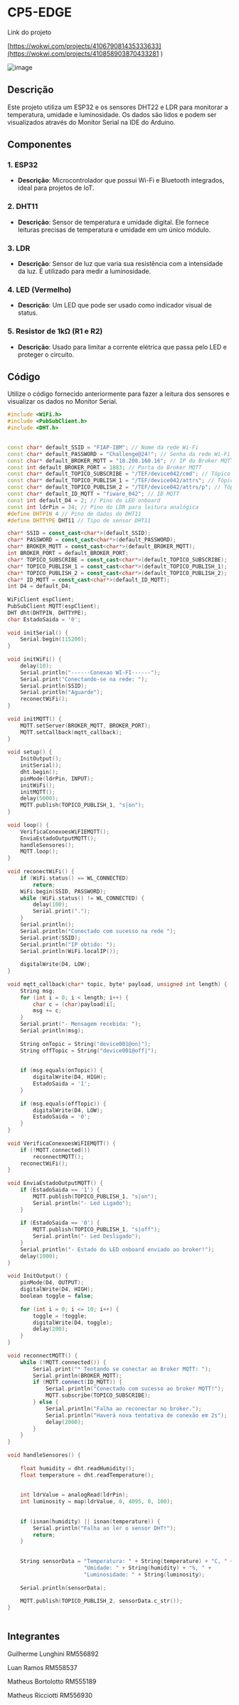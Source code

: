 # CP5-EDGE

Link do projeto

[https://wokwi.com/projects/410679081435333633](https://wokwi.com/projects/410858903870433281
 )

![image](https://github.com/user-attachments/assets/ad44992a-fe0c-467d-a6d8-0af709d91d0c)


## Descrição

Este projeto utiliza um ESP32 e os sensores DHT22 e LDR para monitorar a temperatura, umidade e luminosidade. Os dados são lidos e podem ser visualizados através do Monitor Serial na IDE do Arduino.

## Componentes

### 1. ESP32
- **Descrição**: Microcontrolador que possui Wi-Fi e Bluetooth integrados, ideal para projetos de IoT.

### 2. DHT11
- **Descrição**: Sensor de temperatura e umidade digital. Ele fornece leituras precisas de temperatura e umidade em um único módulo.

### 3. LDR
- **Descrição**: Sensor de luz que varia sua resistência com a intensidade da luz. É utilizado para medir a luminosidade.

### 4. LED (Vermelho)
- **Descrição**: Um LED que pode ser usado como indicador visual de status.

### 5. Resistor de 1kΩ (R1 e R2)
- **Descrição**: Usado para limitar a corrente elétrica que passa pelo LED e proteger o circuito.

## Código

Utilize o código fornecido anteriormente para fazer a leitura dos sensores e visualizar os dados no Monitor Serial.

```cpp
#include <WiFi.h>
#include <PubSubClient.h>
#include <DHT.h>
 

const char* default_SSID = "FIAP-IBM"; // Nome da rede Wi-Fi
const char* default_PASSWORD = "Challenge@24!"; // Senha da rede Wi-Fi
const char* default_BROKER_MQTT = "18.208.160.16"; // IP do Broker MQTT
const int default_BROKER_PORT = 1883; // Porta do Broker MQTT
const char* default_TOPICO_SUBSCRIBE = "/TEF/device042/cmd"; // Tópico MQTT de escuta
const char* default_TOPICO_PUBLISH_1 = "/TEF/device042/attrs"; // Tópico MQTT de envio de informações para Broker
const char* default_TOPICO_PUBLISH_2 = "/TEF/device042/attrs/p"; // Tópico MQTT de envio de informações para Broker
const char* default_ID_MQTT = "fiware_042"; // ID MQTT
const int default_D4 = 2; // Pino do LED onboard
const int ldrPin = 34; // Pino do LDR para leitura analógica
#define DHTPIN 4 // Pino de dados do DHT11
#define DHTTYPE DHT11 // Tipo de sensor DHT11

char* SSID = const_cast<char*>(default_SSID);
char* PASSWORD = const_cast<char*>(default_PASSWORD);
char* BROKER_MQTT = const_cast<char*>(default_BROKER_MQTT);
int BROKER_PORT = default_BROKER_PORT;
char* TOPICO_SUBSCRIBE = const_cast<char*>(default_TOPICO_SUBSCRIBE);
char* TOPICO_PUBLISH_1 = const_cast<char*>(default_TOPICO_PUBLISH_1);
char* TOPICO_PUBLISH_2 = const_cast<char*>(default_TOPICO_PUBLISH_2);
char* ID_MQTT = const_cast<char*>(default_ID_MQTT);
int D4 = default_D4;
 
WiFiClient espClient;
PubSubClient MQTT(espClient);
DHT dht(DHTPIN, DHTTYPE);  
char EstadoSaida = '0';
 
void initSerial() {
    Serial.begin(115200);
}
 
void initWiFi() {
    delay(10);
    Serial.println("------Conexao WI-FI------");
    Serial.print("Conectando-se na rede: ");
    Serial.println(SSID);
    Serial.println("Aguarde");
    reconectWiFi();
}
 
void initMQTT() {
    MQTT.setServer(BROKER_MQTT, BROKER_PORT);
    MQTT.setCallback(mqtt_callback);
}
 
void setup() {
    InitOutput();
    initSerial();
    dht.begin(); 
    pinMode(ldrPin, INPUT); 
    initWiFi();
    initMQTT();
    delay(5000);
    MQTT.publish(TOPICO_PUBLISH_1, "s|on");
}
 
void loop() {
    VerificaConexoesWiFIEMQTT();
    EnviaEstadoOutputMQTT();
    handleSensores();
    MQTT.loop();
}
 
void reconectWiFi() {
    if (WiFi.status() == WL_CONNECTED)
        return;
    WiFi.begin(SSID, PASSWORD);
    while (WiFi.status() != WL_CONNECTED) {
        delay(100);
        Serial.print(".");
    }
    Serial.println();
    Serial.println("Conectado com sucesso na rede ");
    Serial.print(SSID);
    Serial.println("IP obtido: ");
    Serial.println(WiFi.localIP());
 
    digitalWrite(D4, LOW);
}
 
void mqtt_callback(char* topic, byte* payload, unsigned int length) {
    String msg;
    for (int i = 0; i < length; i++) {
        char c = (char)payload[i];
        msg += c;
    }
    Serial.print("- Mensagem recebida: ");
    Serial.println(msg);
 
    String onTopic = String("device001@on|");
    String offTopic = String("device001@off|");
 
    
    if (msg.equals(onTopic)) {
        digitalWrite(D4, HIGH);
        EstadoSaida = '1';
    }
 
    if (msg.equals(offTopic)) {
        digitalWrite(D4, LOW);
        EstadoSaida = '0';
    }
}
 
void VerificaConexoesWiFIEMQTT() {
    if (!MQTT.connected())
        reconnectMQTT();
    reconectWiFi();
}
 
void EnviaEstadoOutputMQTT() {
    if (EstadoSaida == '1') {
        MQTT.publish(TOPICO_PUBLISH_1, "s|on");
        Serial.println("- Led Ligado");
    }
 
    if (EstadoSaida == '0') {
        MQTT.publish(TOPICO_PUBLISH_1, "s|off");
        Serial.println("- Led Desligado");
    }
    Serial.println("- Estado do LED onboard enviado ao broker!");
    delay(1000);
}
 
void InitOutput() {
    pinMode(D4, OUTPUT);
    digitalWrite(D4, HIGH);
    boolean toggle = false;
 
    for (int i = 0; i <= 10; i++) {
        toggle = !toggle;
        digitalWrite(D4, toggle);
        delay(200);
    }
}
 
void reconnectMQTT() {
    while (!MQTT.connected()) {
        Serial.print("* Tentando se conectar ao Broker MQTT: ");
        Serial.println(BROKER_MQTT);
        if (MQTT.connect(ID_MQTT)) {
            Serial.println("Conectado com sucesso ao broker MQTT!");
            MQTT.subscribe(TOPICO_SUBSCRIBE);
        } else {
            Serial.println("Falha ao reconectar no broker.");
            Serial.println("Haverá nova tentativa de conexão em 2s");
            delay(2000);
        }
    }
}
 
void handleSensores() {
    
    float humidity = dht.readHumidity();
    float temperature = dht.readTemperature();
 
    
    int ldrValue = analogRead(ldrPin);
    int luminosity = map(ldrValue, 0, 4095, 0, 100);
 
    
    if (isnan(humidity) || isnan(temperature)) {
        Serial.println("Falha ao ler o sensor DHT!");
        return;
    }
 
    
    String sensorData = "Temperatura: " + String(temperature) + "C, " +
                        "Umidade: " + String(humidity) + "%, " +
                        "Luminosidade: " + String(luminosity);
 
    Serial.println(sensorData);
 
    MQTT.publish(TOPICO_PUBLISH_2, sensorData.c_str());
}
 
```
## Integrantes

Guilherme Lunghini RM556892

Luan Ramos RM558537

Matheus Bortolotto RM555189

Matheus Ricciotti RM556930


